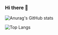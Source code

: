 ### Hi there 👋

![Anurag's GitHub stats](https://github-readme-stats.vercel.app/api?username=jwshin0908&theme=algolia&show_icons=true)

![Top Langs](https://github-readme-stats.vercel.app/api/top-langs/?username=jwshin0908&layout=compact&theme=algolia)
